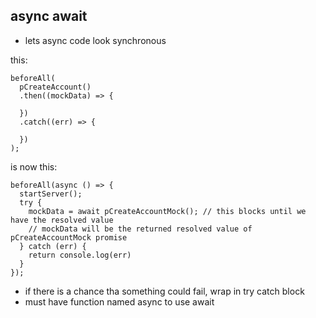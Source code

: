 ## async await
- lets async code look synchronous 

this:
```
beforeAll(
  pCreateAccount()
  .then((mockData) => {

  })
  .catch((err) => {
    
  })
);
```
is now this:
```
beforeAll(async () => {
  startServer();
  try {
    mockData = await pCreateAccountMock(); // this blocks until we have the resolved value
    // mockData will be the returned resolved value of pCreateAccountMock promise
  } catch (err) {
    return console.log(err)
  }
});
```
- if there is a chance tha something could fail, wrap in try catch block
- must have function named async to use await
